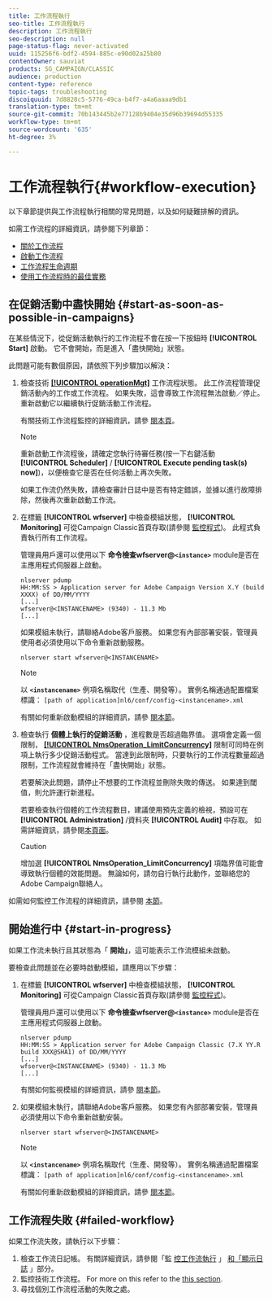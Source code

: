 ```yaml
---
title: 工作流程執行
seo-title: 工作流程執行
description: 工作流程執行
seo-description: null
page-status-flag: never-activated
uuid: 115256f6-bdf2-4594-885c-e90d02a25b80
contentOwner: sauviat
products: SG_CAMPAIGN/CLASSIC
audience: production
content-type: reference
topic-tags: troubleshooting
discoiquuid: 7d8828c5-5776-49ca-b4f7-a4a6aaaa9db1
translation-type: tm+mt
source-git-commit: 70b143445b2e77128b9404e35d96b39694d55335
workflow-type: tm+mt
source-wordcount: '635'
ht-degree: 3%

---
```



# 工作流程執行{#workflow-execution}

以下章節提供與工作流程執行相關的常見問題，以及如何疑難排解的資訊。

如需工作流程的詳細資訊，請參閱下列章節：

* [關於工作流程](../../workflow/using/about-workflows.md)
* [啟動工作流程](../../workflow/using/starting-a-workflow.md)
* [工作流程生命週期](../../workflow/using/workflow-life-cycle.md)
* [使用工作流程時的最佳實務](../../workflow/using/workflow-best-practices.md)

## 在促銷活動中盡快開始 {#start-as-soon-as-possible-in-campaigns}

在某些情況下，從促銷活動執行的工作流程不會在按一下按鈕時 **[!UICONTROL Start]** 啟動。 它不會開始，而是進入「盡快開始」狀態。

此問題可能有數個原因，請依照下列步驟加以解決：

1. 檢查技術 [**[!UICONTROL operationMgt]**](../../workflow/using/campaign.md) 工作流程狀態。 此工作流程管理促銷活動內的工作或工作流程。 如果失敗，這會導致工作流程無法啟動／停止。 重新啟動它以繼續執行促銷活動工作流程。

   有關技術工作流程監控的詳細資訊，請參 [閱本頁](../../workflow/using/monitoring-technical-workflows.md)。

   >[!NOTE]
   >
   >重新啟動工作流程後，請確定您執行待審任務(按一下右鍵活動 **[!UICONTROL Scheduler]** / **[!UICONTROL Execute pending task(s) now]**)，以便檢查它是否在任何活動上再次失敗。

   如果工作流仍然失敗，請檢查審計日誌中是否有特定錯誤，並據以進行故障排除，然後再次重新啟動工作流。

1. 在標籤 **[!UICONTROL wfserver]** 中檢查模組狀態， **[!UICONTROL Monitoring]** 可從Campaign Classic首頁存取(請參閱 [監控程式](../../production/using/monitoring-processes.md))。 此程式負責執行所有工作流程。

   管理員用戶還可以使用以下 **命令檢查wfserver@`<instance>`** module是否在主應用程式伺服器上啟動。

   ```
   nlserver pdump
   HH:MM:SS > Application server for Adobe Campaign Version X.Y (build XXXX) of DD/MM/YYYY
   [...]
   wfserver@<INSTANCENAME> (9340) - 11.3 Mb
   [...]
   ```

   如果模組未執行，請聯絡Adobe客戶服務。 如果您有內部部署安裝，管理員使用者必須使用以下命令重新啟動服務。

   ```
   nlserver start wfserver@<INSTANCENAME>
   ```

   >[!NOTE]
   >
   >以 **`<instancename>`** 例項名稱取代（生產、開發等）。 實例名稱通過配置檔案標識：
   >`[path of application]nl6/conf/config-<instancename>.xml`

   有關如何重新啟動模組的詳細資訊，請參 [閱本節](../../production/using/usual-commands.md#module-launch-commands)。

1. 檢查執行 **個體上執行的促銷活動** ，進程數是否超過臨界值。 選項會定義一個限制， [**[!UICONTROL NmsOperation_LimitConcurrency]**](../../installation/using/configuring-campaign-options.md#campaign-e-workflow-management) 限制可同時在例項上執行多少促銷活動程式。 當達到此限制時，只要執行的工作流程數量超過限制，工作流程就會維持在「盡快開始」狀態。

   若要解決此問題，請停止不想要的工作流程並刪除失敗的傳送。 如果達到閾值，則允許運行新進程。

   若要檢查執行個體的工作流程數目，建議使用預先定義的檢視，預設可在 **[!UICONTROL Administration]** /資料夾 **[!UICONTROL Audit]** 中存取。 如需詳細資訊，請參閱[本頁面](../../workflow/using/monitoring-workflow-execution.md#filtering-workflows-status)。

   >[!CAUTION]
   >
   >增加選 **[!UICONTROL NmsOperation_LimitConcurrency]** 項臨界值可能會導致執行個體的效能問題。 無論如何，請勿自行執行此動作，並聯絡您的Adobe Campaign聯絡人。

如需如何監控工作流程的詳細資訊，請參閱 [本節](../../workflow/using/monitoring-workflow-execution.md)。

## 開始進行中 {#start-in-progress}

如果工作流未執行且其狀態為「 **開始」**，這可能表示工作流模組未啟動。

要檢查此問題並在必要時啟動模組，請應用以下步驟：

1. 在標籤 **[!UICONTROL wfserver]** 中檢查模組狀態， **[!UICONTROL Monitoring]** 可從Campaign Classic首頁存取(請參閱 [監控程式](../../production/using/monitoring-processes.md))。

   管理員用戶還可以使用以下 **命令檢查wfserver@`<instance>`** module是否在主應用程式伺服器上啟動。

   ```
   nlserver pdump
   HH:MM:SS > Application server for Adobe Campaign Classic (7.X YY.R build XXX@SHA1) of DD/MM/YYYY
   [...]
   wfserver@<INSTANCENAME> (9340) - 11.3 Mb
   [...]
   ```

   有關如何監視模組的詳細資訊，請參 [閱本節](../../production/using/usual-commands.md#monitoring-commands-)。

1. 如果模組未執行，請聯絡Adobe客戶服務。 如果您有內部部署安裝，管理員必須使用以下命令重新啟動安裝。

   ```
   nlserver start wfserver@<INSTANCENAME>
   ```

   >[!NOTE]
   >
   >以 **`<instancename>`** 例項名稱取代（生產、開發等）。 實例名稱通過配置檔案標識：
   >`[path of application]nl6/conf/config-<instancename>.xml`

   有關如何重新啟動模組的詳細資訊，請參 [閱本節](../../production/using/usual-commands.md#module-launch-commands)。

## 工作流程失敗 {#failed-workflow}

如果工作流失敗，請執行以下步驟：

1. 檢查工作流日記帳。 有關詳細資訊，請參閱「監 [控工作流執行](../../workflow/using/monitoring-workflow-execution.md) 」 [和「顯示日誌](../../workflow/using/monitoring-workflow-execution.md#displaying-logs) 」部分。
1. 監控技術工作流程。 For more on this refer to the [this section](../../workflow/using/monitoring-technical-workflows.md).
1. 尋找個別工作流程活動的失敗之處。

